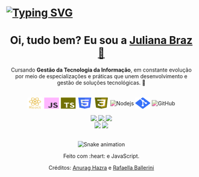 <h1> 
  <a href="https://git.io/typing-svg">
    <img src="https://readme-typing-svg.demolab.com?font=Press+Start+2P&pause=1000&color=7aa2f7&random=false&width=435&lines=Ol%C3%A1%2C+pessoal+da+Tech+!+%3D)" alt="Typing SVG" />
  </a> 
</h1>

<p>

<div>
  
  <h1 align="center">
    Oi, tudo bem? Eu sou a 
    <a href="https://www.linkedin.com/in/juliana-ti/">Juliana Braz 💫</a>
  </h1>
  
  <p align="center">
    Cursando <strong>Gestão da Tecnologia da Informação</strong>, em constante evolução por meio de especializações e práticas que unem desenvolvimento e gestão de soluções tecnológicas. 🚀
  </p>
  
</div>

<div align="center" valign="top"><br>
  <img align="center" alt="React" height="30" width="40" src="https://raw.githubusercontent.com/devicons/devicon/master/icons/react/react-original-wordmark.svg" style="filter:hue-rotate(220deg)">
  <img align="center" alt="Js" height="30" width="40" src="https://raw.githubusercontent.com/devicons/devicon/master/icons/javascript/javascript-original.svg" style="filter:hue-rotate(220deg)">
  <img align="center" alt="Ts" height="30" width="40" src="https://raw.githubusercontent.com/devicons/devicon/master/icons/typescript/typescript-plain.svg" style="filter:hue-rotate(220deg)">
  <img align="center" alt="HTML" height="30" width="40" src="https://raw.githubusercontent.com/devicons/devicon/master/icons/html5/html5-original.svg" style="filter:hue-rotate(220deg)">
  <img align="center" alt="CSS" height="30" width="40" src="https://raw.githubusercontent.com/devicons/devicon/master/icons/css3/css3-original.svg" style="filter:hue-rotate(220deg)">
  <img align="center" alt="Nodejs" height="30" width="40" src="https://cdn.worldvectorlogo.com/logos/nodejs-icon.svg" style="filter:hue-rotate(220deg)">
  <img align="center" alt="Git" height="30" width="40" src="https://raw.githubusercontent.com/devicons/devicon/master/icons/git/git-original.svg" style="filter:hue-rotate(220deg)">
  <img align="center" alt="GitHub" height="30" width="40" src="https://cdn.jsdelivr.net/gh/devicons/devicon/icons/github/github-original.svg" style="filter:hue-rotate(220deg)">
</div><br>

<div align="center">
  <a href="https://www.instagram.com/juulianatoni/" target="_blank">
    <img src="https://img.shields.io/badge/-Instagram-7aa2f7?style=for-the-badge&logo=instagram&logoColor=white" target="_blank">
  </a>
  <a href="https://www.linkedin.com/in/juliana-ti/" target="_blank">
    <img src="https://img.shields.io/badge/-LinkedIn-7aa2f7?style=for-the-badge&logo=linkedin&logoColor=white" target="_blank">
  </a> 
  <a href="mailto:julianatonibraz@gmail.com">
    <img src="https://img.shields.io/badge/-Gmail-7aa2f7?style=for-the-badge&logo=gmail&logoColor=white" target="_blank">
  </a>
</div>

<!-- GitHub Stats -->
<div align="center">
  <img height="160em" src="https://github-readme-stats.vercel.app/api?username=julianabraz&show_icons=true&theme=tokyonight&include_all_commits=true&count_private=true"/>
  <img height="160em" src="https://github-readme-stats.vercel.app/api/top-langs/?username=julianabraz&layout=compact&langs_count=7&theme=tokyonight"/>
</div><br>

<div align="center">

  ![Snake animation](https://raw.githubusercontent.com/danielbped/danielbped/output/github-contribution-grid-snake.svg)

</div>

<div align="center">
  <p>Feito com :heart: e JavaScript.</p>
  <p>Créditos: <a href="https://github.com/anuraghazra/github-readme-stats">Anurag Hazra</a> e <a href="https://github.com/rafaballerini">Rafaella Ballerini</a></p>
</div>



  
